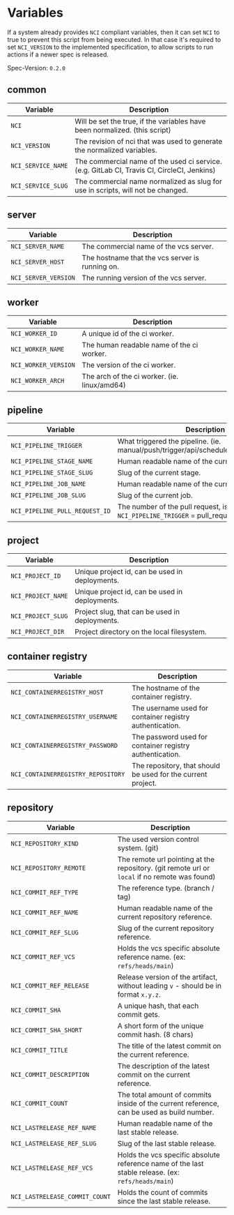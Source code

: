 # Variables

If a system already provides `NCI` compliant variables, then it can set `NCI` to true to prevent this script from being executed.
In that case it's required to set `NCI_VERSION` to the implemented specification, to allow scripts to run actions if a newer spec is released.

Spec-Version: `0.2.0`

## common

Variable | Description
--- | --- |
`NCI` | Will be set the true, if the variables have been normalized. (this script)
`NCI_VERSION` | The revision of nci that was used to generate the normalized variables.
`NCI_SERVICE_NAME` | The commercial name of the used ci service. (e.g. GitLab CI, Travis CI, CircleCI, Jenkins)
`NCI_SERVICE_SLUG` | The commercial name normalized as slug for use in scripts, will not be changed.

## server

Variable | Description
--- | --- |
`NCI_SERVER_NAME` | The commercial name of the vcs server.
`NCI_SERVER_HOST` | The hostname that the vcs server is running on.
`NCI_SERVER_VERSION` | The running version of the vcs server.

## worker

Variable | Description
--- | --- |
`NCI_WORKER_ID` | A unique id of the ci worker.
`NCI_WORKER_NAME` | The human readable name of the ci worker.
`NCI_WORKER_VERSION` | The version of the ci worker.
`NCI_WORKER_ARCH` | The arch of the ci worker. (ie. linux/amd64)

## pipeline

Variable | Description
--- | --- |
`NCI_PIPELINE_TRIGGER` | What triggered the pipeline. (ie. manual/push/trigger/api/schedule/pull_request/build)
`NCI_PIPELINE_STAGE_NAME` | Human readable name of the current stage.
`NCI_PIPELINE_STAGE_SLUG` | Slug of the current stage.
`NCI_PIPELINE_JOB_NAME` | Human readable name of the current job.
`NCI_PIPELINE_JOB_SLUG` | Slug of the current job.
`NCI_PIPELINE_PULL_REQUEST_ID` | The number of the pull request, is only present if `NCI_PIPELINE_TRIGGER` = pull_request.

## project

Variable | Description
--- | --- |
`NCI_PROJECT_ID` | Unique project id, can be used in deployments.
`NCI_PROJECT_NAME` | Unique project id, can be used in deployments.
`NCI_PROJECT_SLUG` | Project slug, that can be used in deployments.
`NCI_PROJECT_DIR` | Project directory on the local filesystem.

## container registry

Variable | Description
--- | --- |
`NCI_CONTAINERREGISTRY_HOST` | The hostname of the container registry.
`NCI_CONTAINERREGISTRY_USERNAME` | The username used for container registry authentication.
`NCI_CONTAINERREGISTRY_PASSWORD` | The password used for container registry authentication.
`NCI_CONTAINERREGISTRY_REPOSITORY` | The repository, that should be used for the current project.

## repository

Variable | Description
--- | --- |
`NCI_REPOSITORY_KIND` | The used version control system. (git)
`NCI_REPOSITORY_REMOTE` | The remote url pointing at the repository. (git remote url or `local` if no remote was found)
`NCI_COMMIT_REF_TYPE` | The reference type. (branch / tag)
`NCI_COMMIT_REF_NAME` | Human readable name of the current repository reference.
`NCI_COMMIT_REF_SLUG` | Slug of the current repository reference.
`NCI_COMMIT_REF_VCS` | Holds the vcs specific absolute reference name. (ex: `refs/heads/main`)
`NCI_COMMIT_REF_RELEASE` | Release version of the artifact, without leading `v` - should be in format `x.y.z`.
`NCI_COMMIT_SHA` | A unique hash, that each commit gets.
`NCI_COMMIT_SHA_SHORT` | A short form of the unique commit hash. (8 chars)
`NCI_COMMIT_TITLE` | The title of the latest commit on the current reference.
`NCI_COMMIT_DESCRIPTION` | The description of the latest commit on the current reference.
`NCI_COMMIT_COUNT` | The total amount of commits inside of the current reference, can be used as build number.
`NCI_LASTRELEASE_REF_NAME` | Human readable name of the last stable release.
`NCI_LASTRELEASE_REF_SLUG` | Slug of the last stable release.
`NCI_LASTRELEASE_REF_VCS` | Holds the vcs specific absolute reference name of the last stable release. (ex: `refs/heads/main`)
`NCI_LASTRELEASE_COMMIT_COUNT` | Holds the count of commits since the last stable release.
